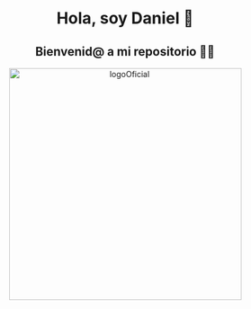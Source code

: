 <div align="center">
<h1 align="center">Hola, soy Daniel 👋</h1>
  <h2 align="center">Bienvenid@ a mi repositorio 🧑‍💻</h2>

<img width="413" alt="logoOficial" src="[https://github.com/DanielGuerreroRa/DanielGuerreroRa/assets/147421044/d66c93db-f1f7-4133-9f2f-9774bf7e4b78](https://github.com/DanielGuerreroRa/DanielGuerreroRa/assets/147421044/a5e83d5c-2384-4b73-838a-ecea58b481b1)">

</div>
<!--
**DanielGuerreroRa/DanielGuerreroRa** is a ✨ _special_ ✨ repository because 


